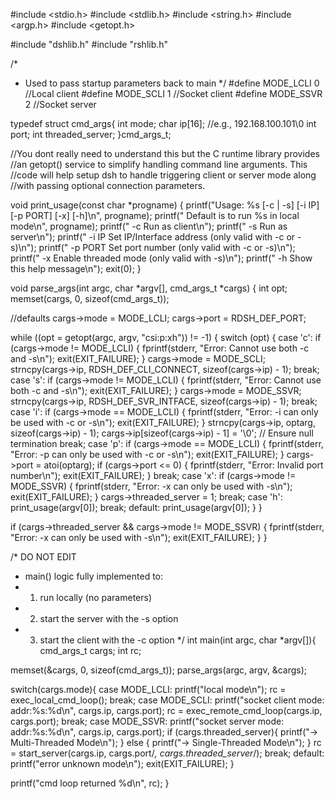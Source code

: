#include <stdio.h>
#include <stdlib.h>
#include <string.h>
#include <argp.h>
#include <getopt.h>

#include "dshlib.h"
#include "rshlib.h"


/*
 * Used to pass startup parameters back to main
 */
#define MODE_LCLI   0       //Local client
#define MODE_SCLI   1       //Socket client
#define MODE_SSVR   2       //Socket server

typedef struct cmd_args{
  int   mode;
  char  ip[16];   //e.g., 192.168.100.101\0
  int   port;
  int   threaded_server;
}cmd_args_t;



//You dont really need to understand this but the C runtime library provides
//an getopt() service to simplify handling command line arguments.  This
//code will help setup dsh to handle triggering client or server mode along
//with passing optional connection parameters. 

void print_usage(const char *progname) {
  printf("Usage: %s [-c | -s] [-i IP] [-p PORT] [-x] [-h]\n", progname);
  printf("  Default is to run %s in local mode\n", progname);
  printf("  -c            Run as client\n");
  printf("  -s            Run as server\n");
  printf("  -i IP         Set IP/Interface address (only valid with -c or -s)\n");
  printf("  -p PORT       Set port number (only valid with -c or -s)\n");
  printf("  -x            Enable threaded mode (only valid with -s)\n");
  printf("  -h            Show this help message\n");
  exit(0);
}

void parse_args(int argc, char *argv[], cmd_args_t *cargs) {
  int opt;
  memset(cargs, 0, sizeof(cmd_args_t));

  //defaults
  cargs->mode = MODE_LCLI;
  cargs->port = RDSH_DEF_PORT;

  while ((opt = getopt(argc, argv, "csi:p:xh")) != -1) {
      switch (opt) {
          case 'c':
              if (cargs->mode != MODE_LCLI) {
                  fprintf(stderr, "Error: Cannot use both -c and -s\n");
                  exit(EXIT_FAILURE);
              }
              cargs->mode = MODE_SCLI;
              strncpy(cargs->ip, RDSH_DEF_CLI_CONNECT, sizeof(cargs->ip) - 1);
              break;
          case 's':
              if (cargs->mode != MODE_LCLI) {
                  fprintf(stderr, "Error: Cannot use both -c and -s\n");
                  exit(EXIT_FAILURE);
              }
              cargs->mode = MODE_SSVR;
              strncpy(cargs->ip, RDSH_DEF_SVR_INTFACE, sizeof(cargs->ip) - 1);
              break;
          case 'i':
              if (cargs->mode == MODE_LCLI) {
                  fprintf(stderr, "Error: -i can only be used with -c or -s\n");
                  exit(EXIT_FAILURE);
              }
              strncpy(cargs->ip, optarg, sizeof(cargs->ip) - 1);
              cargs->ip[sizeof(cargs->ip) - 1] = '\0';  // Ensure null termination
              break;
          case 'p':
              if (cargs->mode == MODE_LCLI) {
                  fprintf(stderr, "Error: -p can only be used with -c or -s\n");
                  exit(EXIT_FAILURE);
              }
              cargs->port = atoi(optarg);
              if (cargs->port <= 0) {
                  fprintf(stderr, "Error: Invalid port number\n");
                  exit(EXIT_FAILURE);
              }
              break;
          case 'x':
              if (cargs->mode != MODE_SSVR) {
                  fprintf(stderr, "Error: -x can only be used with -s\n");
                  exit(EXIT_FAILURE);
              }
              cargs->threaded_server = 1;
              break;
          case 'h':
              print_usage(argv[0]);
              break;
          default:
              print_usage(argv[0]);
      }
  }

  if (cargs->threaded_server && cargs->mode != MODE_SSVR) {
      fprintf(stderr, "Error: -x can only be used with -s\n");
      exit(EXIT_FAILURE);
  }
}



/* DO NOT EDIT
 * main() logic fully implemented to:
 *    1. run locally (no parameters)
 *    2. start the server with the -s option
 *    3. start the client with the -c option
*/
int main(int argc, char *argv[]){
  cmd_args_t cargs;
  int rc;

  memset(&cargs, 0, sizeof(cmd_args_t));
  parse_args(argc, argv, &cargs);

  switch(cargs.mode){
    case MODE_LCLI:
      printf("local mode\n");
      rc = exec_local_cmd_loop();
      break;
    case MODE_SCLI:
      printf("socket client mode:  addr:%s:%d\n", cargs.ip, cargs.port);
      rc = exec_remote_cmd_loop(cargs.ip, cargs.port);
      break;
    case MODE_SSVR:
      printf("socket server mode:  addr:%s:%d\n", cargs.ip, cargs.port);
      if (cargs.threaded_server){
        printf("-> Multi-Threaded Mode\n");
      } else {
        printf("-> Single-Threaded Mode\n");
      }
      rc = start_server(cargs.ip, cargs.port/*, cargs.threaded_server*/);
      break;
    default:
      printf("error unknown mode\n");
      exit(EXIT_FAILURE);
  }

  printf("cmd loop returned %d\n", rc);
}
